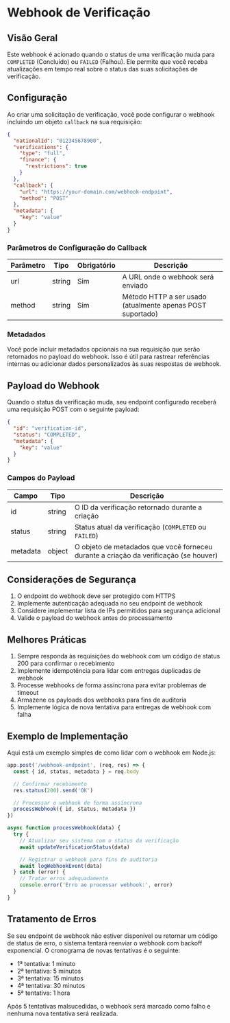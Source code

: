 # Webhook de Verificação

## Visão Geral

Este webhook é acionado quando o status de uma verificação muda para `COMPLETED` (Concluído) ou `FAILED` (Falhou). Ele permite que você receba atualizações em tempo real sobre o status das suas solicitações de verificação.

## Configuração

Ao criar uma solicitação de verificação, você pode configurar o webhook incluindo um objeto `callback` na sua requisição:

```json
{
  "nationalId": "012345678900",
  "verifications": {
    "type": "full",
    "finance": {
      "restrictions": true
    }
  },
  "callback": {
    "url": "https://your-domain.com/webhook-endpoint",
    "method": "POST"
  },
  "metadata": {
    "key": "value"
  }
}
```

### Parâmetros de Configuração do Callback

| Parâmetro | Tipo   | Obrigatório | Descrição                                                  |
| --------- | ------ | ----------- | ---------------------------------------------------------- |
| url       | string | Sim         | A URL onde o webhook será enviado                          |
| method    | string | Sim         | Método HTTP a ser usado (atualmente apenas POST suportado) |

### Metadados

Você pode incluir metadados opcionais na sua requisição que serão retornados no payload do webhook. Isso é útil para rastrear referências internas ou adicionar dados personalizados às suas respostas de webhook.

## Payload do Webhook

Quando o status da verificação muda, seu endpoint configurado receberá uma requisição POST com o seguinte payload:

```json
{
  "id": "verification-id",
  "status": "COMPLETED",
  "metadata": {
    "key": "value"
  }
}
```

### Campos do Payload

| Campo    | Tipo   | Descrição                                                                            |
| -------- | ------ | ------------------------------------------------------------------------------------ |
| id       | string | O ID da verificação retornado durante a criação                                      |
| status   | string | Status atual da verificação (`COMPLETED` ou `FAILED`)                                |
| metadata | object | O objeto de metadados que você forneceu durante a criação da verificação (se houver) |

## Considerações de Segurança

1. O endpoint do webhook deve ser protegido com HTTPS
2. Implemente autenticação adequada no seu endpoint de webhook
3. Considere implementar lista de IPs permitidos para segurança adicional
4. Valide o payload do webhook antes do processamento

## Melhores Práticas

1. Sempre responda às requisições do webhook com um código de status 200 para confirmar o recebimento
2. Implemente idempotência para lidar com entregas duplicadas de webhook
3. Processe webhooks de forma assíncrona para evitar problemas de timeout
4. Armazene os payloads dos webhooks para fins de auditoria
5. Implemente lógica de nova tentativa para entregas de webhook com falha

## Exemplo de Implementação

Aqui está um exemplo simples de como lidar com o webhook em Node.js:

```javascript
app.post('/webhook-endpoint', (req, res) => {
  const { id, status, metadata } = req.body

  // Confirmar recebimento
  res.status(200).send('OK')

  // Processar o webhook de forma assíncrona
  processWebhook({ id, status, metadata })
})

async function processWebhook(data) {
  try {
    // Atualizar seu sistema com o status da verificação
    await updateVerificationStatus(data)

    // Registrar o webhook para fins de auditoria
    await logWebhookEvent(data)
  } catch (error) {
    // Tratar erros adequadamente
    console.error('Erro ao processar webhook:', error)
  }
}
```

## Tratamento de Erros

Se seu endpoint de webhook não estiver disponível ou retornar um código de status de erro, o sistema tentará reenviar o webhook com backoff exponencial. O cronograma de novas tentativas é o seguinte:

- 1ª tentativa: 1 minuto
- 2ª tentativa: 5 minutos
- 3ª tentativa: 15 minutos
- 4ª tentativa: 30 minutos
- 5ª tentativa: 1 hora

Após 5 tentativas malsucedidas, o webhook será marcado como falho e nenhuma nova tentativa será realizada.
